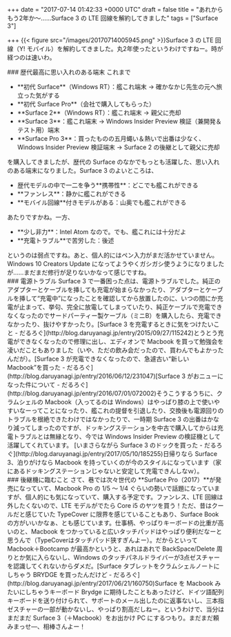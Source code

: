 
+++
date = "2017-07-14 01:42:33 +0000 UTC"
draft = false
title = "あれからもう2年か～……Surface 3 の LTE 回線を解約してきました"
tags = ["Surface 3"]

+++
{{< figure src="/images/20170714005945.png"  >}}Surface 3 の LTE 回線（Y! モバイル）を解約してきました。丸2年使ったというわけですねー。時が経つのは速いわ。

<div class="section">
    ### 歴代最高に思い入れのある端末
    これまで

<ul>
<li>**初代 Surface**（Windows RT）：艦これ端末 → 確かなかじ先生の元へ旅立った気がする</li>
<li>**初代 Surface Pro**（会社で購入してもらった）</li>
<li>**Surface 2**（Windows RT）：艦これ端末 → 親父に売却</li>
<li>**Surface 3**：艦これ端末 → Windows Insider Preview 検証（兼開発＆テスト用）端末</li>
<li>**Surface Pro 3**：買ったものの五月蠅い＆熱いで出番は少なく、Windows Insider Preview 検証端末 → Surface 2 の後継として親父に売却</li>
</ul>を購入してきましたが、歴代の Surface のなかでもっとも活躍した、思い入れのある端末になりました。Surface 3 のよいところは、

<ul>
<li>歴代モデルの中で一二を争う**携帯性**：どこでも艦これができる</li>
<li>**ファンレス**：静かに艦これができる</li>
<li>**モバイル回線**付きモデルがある：山奥でも艦これができる</li>
</ul>あたりですかね。一方、

<ul>
<li>**少し非力**：Intel Atom なので。でも、艦これには十分だよ</li>
<li>**充電トラブル**で苦労した：後述</li>
</ul>というのは弱点ですね。あと、個人的にはペン入力がまだ活かせていません。Windows 10 Creators Update になってようやくガシガシ使うようになりましたが……まだまだ修行が足りないかなって感じですね。

</div>
<div class="section">
    ### 電源トラブル
    Surface 3 で一番困った点は、電源トラブルでした。純正のアダプターとケーブルを挿しても充電が始まらなかったり、アダプターとケーブルを挿して“充電中”になったことを確認してから放置したのに、いつの間にか充電が止まって、挙句、完全に放電してしまっていたり、純正ケーブルで充電できなくなったのでサードパーティー製ケーブル（ミニB）を購入したら、充電できなかったり、抜けやすかったり。[Surface 3 を充電するときに気をつけたいこと - だるろぐ](http://blog.daruyanagi.jp/entry/2015/09/27/115242)とうとう充電ができなくなったので修理に出し、エディオンで Macbook を買って勉強会を凌いだこともありました（いや、ただの飲み会だったので、買わんでもよかったんだが）。[Surface 3 が充電できなくなったので、急遽古い“新しい Macbook”を買った - だるろぐ](http://blog.daruyanagi.jp/entry/2016/06/12/231047)[Surface 3 がおニューになった件について - だるろぐ](http://blog.daruyanagi.jp/entry/2016/07/01/072002)そうこうするうちに、クラムシェルの Macbook（入ってるのは Windows）はやっぱり膝の上で使いやすいなーってことになったり、艦これの提督を引退したり、交換後も電源回りのトラブルを根絶できたわけではなかったりで、一時期 Surface 3 の出番はかなり減ってしまったのですが、ドッキングステーションを中古で購入してからは充電トラブルとは無縁となり、今では Windows Insider Preview の検証機として活躍してくれています。 [いまさらながら Surface 3 のドックを買った - だるろぐ](http://blog.daruyanagi.jp/entry/2017/05/10/185255)日帰りなら Surface 3、泊りがけなら Macbook を持っていくのが今のスタイルになっています（家にあるドッキングステーションじゃないと安定して充電できんしなｗ）。

</div>
<div class="section">
    ### 後継機に臨むこと
    さて、巷では次々世代の **Surface Pro（2017）**が発売になっていて、Macbook Pro の 1/5 ～ 1/4 ぐらいの勢いで話題になっていますが、個人的にも気になっていて、購入する予定です。ファンレス、LTE 回線は外したくないので、LTE モデルがでたら Core i5 のヤツを買う！ただ、昔はクールだと感じていた TypeCover に限界を感じていることもあり、Surface Book の方がいいかなぁ、とも感じています。仕事柄、やっぱりキーボードの比重が高いのと、Macbook をつかっていると広いタッチパッドはやっぱり便利だなーと思うんで（TypeCoverはタッチパッド狭すぎんよー）。だからといって Macbook＋Bootcamp が最高かというと、あれはあれで BackSpace/Delete 周りとか気に入らないし、Windows のタッチパネルドライバーが3点ゼスチャーを認識してくれないからダメだ。[Surface タブレットをクラムシェルノートにしちゃう BRYDGE を買ったんだけど - だるろぐ](http://blog.daruyanagi.jp/entry/2017/06/21/160750)Surface を Macbook みたいにしちゃうキーボード Brydge に期待したこともあったけど、ドイツ語配列キーボードを送り付けられて、サポートのメール出したのに返事ないし、三本指ゼスチャーの一部が動かないし、やっぱり割高だしねー。というわけで、当分はまだまだ Surface 3（＋Macbook）をお出かけ PC にするつもり。まだまだ頼みまっせ―、相棒さんよー！

</div>

